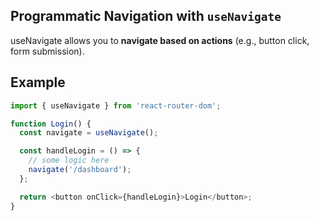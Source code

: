 ## Programmatic Navigation with `useNavigate`

useNavigate allows you to **navigate based on actions** (e.g., button click, form submission).

## Example 
```js
import { useNavigate } from 'react-router-dom';

function Login() {
  const navigate = useNavigate();

  const handleLogin = () => {
    // some logic here
    navigate('/dashboard');
  };

  return <button onClick={handleLogin}>Login</button>;
}
```
